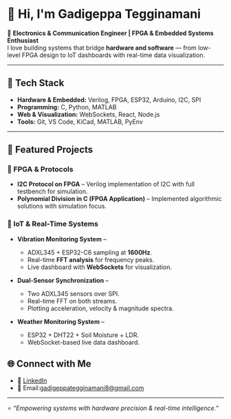 # 👋 Hi, I'm Gadigeppa Tegginamani  

🚀 **Electronics & Communication Engineer | FPGA & Embedded Systems Enthusiast**  
I love building systems that bridge **hardware and software** — from low-level FPGA design to IoT dashboards with real-time data visualization.  

---

## 🔧 Tech Stack  
- **Hardware & Embedded:** Verilog, FPGA, ESP32, Arduino, I2C, SPI
- **Programming:** C, Python, MATLAB  
- **Web & Visualization:** WebSockets, React, Node.js 
- **Tools:** Git, VS Code, KiCad, MATLAB, PyEnv  

---

## 📌 Featured Projects  

### 🔹 FPGA & Protocols  
- **I2C Protocol on FPGA** – Verilog implementation of I2C with full testbench for simulation.  
- **Polynomial Division in C (FPGA Application)** – Implemented algorithmic solutions with simulation focus.  

### 🔹 IoT & Real-Time Systems  
- **Vibration Monitoring System** –  
  - ADXL345 + ESP32-C6 sampling at **1600Hz**.  
  - Real-time **FFT analysis** for frequency peaks.  
  - Live dashboard with **WebSockets** for visualization.  

- **Dual-Sensor Synchronization** –  
  - Two ADXL345 sensors over SPI.  
  - Real-time FFT on both streams.  
  - Plotting acceleration, velocity & magnitude spectra.  

- **Weather Monitoring System** –  
  - ESP32 + DHT22 + Soil Moisture + LDR.  
  - WebSocket-based live data dashboard.  


## 🌐 Connect with Me  
- 💼 [LinkedIn](http://linkedin.com/in/gadigeppa-tegginamani-493b45272/)  
- 📧 Email:gadigeppategginamani8@gmail.com

---

⭐️ _“Empowering systems with hardware precision & real-time intelligence.”_
